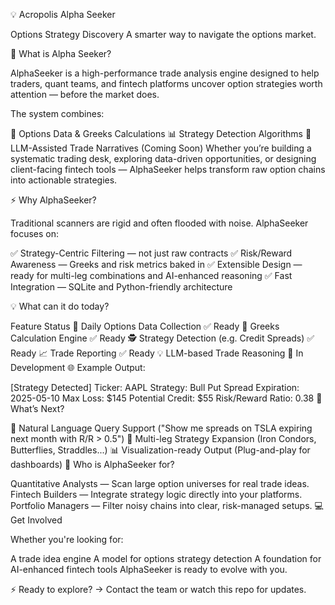 💡 Acropolis Alpha Seeker

Options Strategy Discovery
A smarter way to navigate the options market.

🚀 What is Alpha Seeker?

AlphaSeeker is a high-performance trade analysis engine designed to help traders, quant teams, and fintech platforms uncover option strategies worth attention — before the market does.

The system combines:

🧮 Options Data & Greeks Calculations
📊 Strategy Detection Algorithms
💬 LLM-Assisted Trade Narratives (Coming Soon)
Whether you’re building a systematic trading desk, exploring data-driven opportunities, or designing client-facing fintech tools — AlphaSeeker helps transform raw option chains into actionable strategies.

⚡️ Why AlphaSeeker?

Traditional scanners are rigid and often flooded with noise.
AlphaSeeker focuses on:

✅ Strategy-Centric Filtering — not just raw contracts
✅ Risk/Reward Awareness — Greeks and risk metrics baked in
✅ Extensible Design — ready for multi-leg combinations and AI-enhanced reasoning
✅ Fast Integration — SQLite and Python-friendly architecture

💡 What can it do today?


Feature	Status
💾 Daily Options Data Collection	✅ Ready
📐 Greeks Calculation Engine	✅ Ready
🕵️ Strategy Detection (e.g. Credit Spreads)	✅ Ready
📈 Trade Reporting	✅ Ready
💡 LLM-based Trade Reasoning	🔨 In Development
🌐 Example Output:

[Strategy Detected]
Ticker: AAPL
Strategy: Bull Put Spread
Expiration: 2025-05-10
Max Loss: $145
Potential Credit: $55
Risk/Reward Ratio: 0.38
🧠 What’s Next?

💬 Natural Language Query Support
("Show me spreads on TSLA expiring next month with R/R > 0.5")
🔗 Multi-leg Strategy Expansion
(Iron Condors, Butterflies, Straddles...)
📊 Visualization-ready Output
(Plug-and-play for dashboards)
🏦 Who is AlphaSeeker for?

Quantitative Analysts — Scan large option universes for real trade ideas.
Fintech Builders — Integrate strategy logic directly into your platforms.
Portfolio Managers — Filter noisy chains into clear, risk-managed setups.
💻 Get Involved

Whether you're looking for:

A trade idea engine
A model for options strategy detection
A foundation for AI-enhanced fintech tools
AlphaSeeker is ready to evolve with you.

⚡️ Ready to explore?
→ Contact the team or watch this repo for updates.

